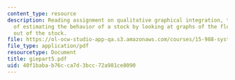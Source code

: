 ```yaml
---
content_type: resource
description: Reading assignment on qualitative graphical integration, the process
  of estimating the behavior of a stock by looking at graphs of the flows into and
  out of the stock.
file: https://ol-ocw-studio-app-qa.s3.amazonaws.com/courses/15-988-system-dynamics-self-study-fall-1998-spring-1999/40f1babab76cca7d3bcc72a981ce8090_giepart5.pdf
file_type: application/pdf
resourcetype: Document
title: giepart5.pdf
uid: 40f1baba-b76c-ca7d-3bcc-72a981ce8090
---
```

